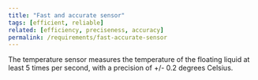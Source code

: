 ```yaml
---
title: "Fast and accurate sensor"
tags: [efficient, reliable]
related: [efficiency, preciseness, accuracy]
permalink: /requirements/fast-accurate-sensor
---
```


<div class="quality-requirement" markdown="1">
The temperature sensor measures the temperature of the floating liquid at least 5 times per second, with a precision of +/- 0.2 degrees Celsius.
</div><br>



